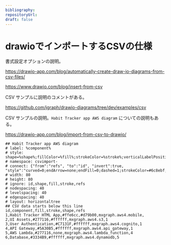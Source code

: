 ```yaml
---
bibliography: 
repositoryUrl:
draft: false
---
```


# drawioでインポートするCSVの仕様

書式設定オプションの説明。

https://drawio-app.com/blog/automatically-create-draw-io-diagrams-from-csv-files/

https://www.drawio.com/blog/insert-from-csv

CSV サンプルに説明のコメントがある。

https://github.com/jgraph/drawio-diagrams/tree/dev/examples/csv

CSV サンプルの説明。`Habit Tracker app AWS diagram` についての説明もある。

https://drawio-app.com/blog/import-from-csv-to-drawio/

```Text
## Habit Tracker app AWS diagram
# label: %component%
# style: shape=%shape%;fillColor=%fill%;strokeColor=%stroke%;verticalLabelPosition=bottom;
# namespace: csvimport-
# connect: {"from":"refs", "to":"id", "invert":true, "style":"curved=0;endArrow=none;endFill=0;dashed=1;strokeColor=#6c8ebf;"}
# width: 80
# height: 80
# ignore: id,shape,fill,stroke,refs
# nodespacing: 40
# levelspacing: 40
# edgespacing: 40
# layout: horizontaltree
## CSV data starts below this line
id,component,fill,stroke,shape,refs
1,Habit Tracker HTML App,#ffe6cc,#d79b00,mxgraph.aws4.mobile,
2,UI Assets,#277116,#ffffff,mxgraph.aws4.s3,1
3,User Authentication,#C7131F,#ffffff,mxgraph.aws4.cognito,1
4,API Gateway,#5A30B5,#ffffff,mxgraph.aws4.api_gateway,1
5,AWS Lambda,#277116,none,mxgraph.aws4.lambda_function,4
6,Database,#3334B9,#ffffff,mxgraph.aws4.dynamodb,5
```
